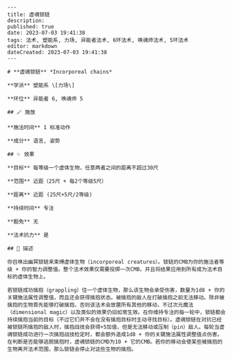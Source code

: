
    ---
    title: 虚魂锁链
    description: 
    published: true
    date: 2023-07-03 19:41:38
    tags: 法术, 塑能系, 力场, 异能者法术, 6环法术, 唤魂师法术, 5环法术
    editor: markdown
    dateCreated: 2023-07-03 19:41:38
    ---

    # **虚魂锁链** *Incorporeal chains*

    **学派** 塑能系 \[力场\] 

    **环位** 异能者 6, 唤魂师 5

    ## 🪄 施放

    **施法时间** 1 标准动作

    **成分** 语言, 姿势

    ## ✨ 效果 

    **目标** 每等级一个虚体生物，任意两者之间的距离不超过30尺 

    **范围** 近距（25尺 + 每2个等级5尺）

    **距离** 近距 (25尺+5尺/2等级)  

    **持续时间** 专注 

    **豁免** 无

    **法术抗力** 是

    ## 📖 描述

    你召唤出幽冥锁链来束缚虚体生物（incorporeal creatures）。锁链的CMB为你的施法者等级 + 你的智力调整值。整个法术效果仅需要投掷一次CMB，并且将结果应用到所有成为法术目标的虚体生物上。

    若锁链成功擒抱（grappling）住一个虚体生物，那么该生物会承受伤害，数量为1d8 + 你的关键施法属性调整值，而且还会获得擒抱状态。被擒抱的敌人在打破擒抱之前无法移动。除非被擒抱的生物首先能够打破擒抱，否则该法术会放置所有其他的移动，不过次元魔法（dimensional magic）以及类似的效果仍旧如常生效。在你维持专注的每一轮中，锁链都会持续擒抱当前的目标（不过它们并不会在没有擒抱目标时主动寻找目标）。虚魂锁链在对抗已经被锁链所擒抱的敌人时，擒抱战技会获得+5加值，但是无法移动或压制（pin）敌人。每轮当虚魂锁链成功进行一次擒抱战技检定时，都会额外造成1d8 + 你的关键施法属性调整值点伤害。在判断是否能够逃脱擒抱时，虚魂锁链的CMD为10 + 它的CMB。若你的移动会使某些被擒抱的生物离开法术范围，那么锁链会停止对这些生物的擒抱。
    
